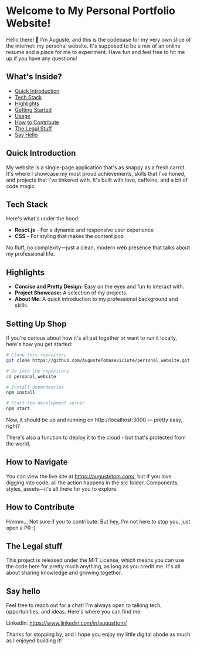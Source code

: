 # Welcome to My Personal Portfolio Website!

Hello there! 👋 
I'm Auguste, and this is the codebase for my very own slice of the internet: my personal website. 
It's supposed to be a mix of an online resume and a place for me to experiment. Have fun and feel free to hit me up if you have any questions! 

## What's Inside?

- [Quick Introduction](#quick-introduction)
- [Tech Stack](#tech-stack)
- [Highlights](#highlights)
- [Getting Started](#getting-started)
- [Usage](#usage)
- [How to Contribute](#how-to-contribute)
- [The Legal Stuff](#the-legal-stuff)
- [Say Hello](#say-hello)

## Quick Introduction

My website is a single-page application that's as snappy as a fresh carrot. It's where I showcase my most proud achievements, skills that I've honed, and projects that I've tinkered with. It's built with love, caffeine, and a bit of code magic.

## Tech Stack

Here's what's under the hood:

- **React.js** - For a dynamic and responsive user experience
- **CSS** - For styling that makes the content pop

No fluff, no complexity—just a clean, modern web presence that talks about my professional life.

## Highlights

- **Concise and Pretty Design:** Easy on the eyes and fun to interact with.
- **Project Showcase:** A  selection of my projects.
- **About Me:** A quick introduction to my professional background and skills.

## Setting Up Shop

If you're curious about how it's all put together or want to run it locally, here's how you get started:

```zsh
# Clone this repository
git clone https://github.com/AugusteTomaseviciute/personal_website.git

# Go into the repository
cd personal_website

# Install dependencies
npm install

# Start the development server
npm start
```

Now, it should be up and running on http://localhost:3000 — pretty easy, right?

There's also a function to deploy it to the cloud - but that's protected from the world.

## How to Navigate
You can view the live site at https://augustetom.com/, but if you love digging into code, all the action happens in the src folder. Components, styles, assets—it's all there for you to explore.

## How to Contribute
Hmmm... Not sure if you to contribute. But hey, I'm not here to stop you, just open a PR :)

## The Legal stuff
This project is released under the MIT License, which means you can use the code here for pretty much anything, as long as you credit me. It's all about sharing knowledge and growing together.

## Say hello
Feel free to reach out for a chat! I'm always open to talking tech, opportunities, and ideas. Here's where you can find me:

LinkedIn: https://www.linkedin.com/in/augusttom/

Thanks for stopping by, and I hope you enjoy my little digital abode as much as I enjoyed building it!
